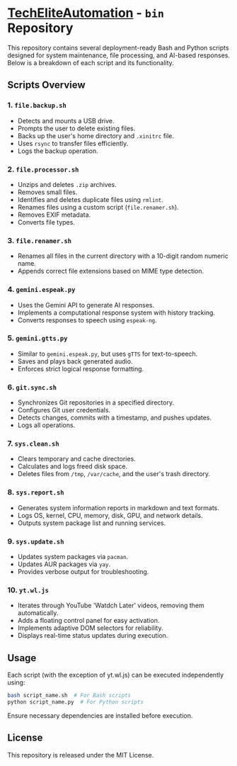 # [TechEliteAutomation](https://techeliteautomation.com) - `bin` Repository

This repository contains several deployment-ready Bash and Python scripts designed for system maintenance, file processing, and AI-based responses. Below is a breakdown of each script and its functionality.

## Scripts Overview

### 1. `file.backup.sh`
- Detects and mounts a USB drive.
- Prompts the user to delete existing files.
- Backs up the user's home directory and `.xinitrc` file.
- Uses `rsync` to transfer files efficiently.
- Logs the backup operation.

### 2. `file.processor.sh`
- Unzips and deletes `.zip` archives.
- Removes small files.
- Identifies and deletes duplicate files using `rmlint`.
- Renames files using a custom script (`file.renamer.sh`).
- Removes EXIF metadata.
- Converts file types.

### 3. `file.renamer.sh`
- Renames all files in the current directory with a 10-digit random numeric name.
- Appends correct file extensions based on MIME type detection.

### 4. `gemini.espeak.py`
- Uses the Gemini API to generate AI responses.
- Implements a computational response system with history tracking.
- Converts responses to speech using `espeak-ng`.

### 5. `gemini.gtts.py`
- Similar to `gemini.espeak.py`, but uses `gTTS` for text-to-speech.
- Saves and plays back generated audio.
- Enforces strict logical response formatting.

### 6. `git.sync.sh`
- Synchronizes Git repositories in a specified directory.
- Configures Git user credentials.
- Detects changes, commits with a timestamp, and pushes updates.
- Logs all operations.

### 7. `sys.clean.sh`
- Clears temporary and cache directories.
- Calculates and logs freed disk space.
- Deletes files from `/tmp`, `/var/cache`, and the user's trash directory.

### 8. `sys.report.sh`
- Generates system information reports in markdown and text formats.
- Logs OS, kernel, CPU, memory, disk, GPU, and network details.
- Outputs system package list and running services.

### 9. `sys.update.sh`
- Updates system packages via `pacman`.
- Updates AUR packages via `yay`.
- Provides verbose output for troubleshooting.

### 10. `yt.wl.js`
- Iterates through YouTube 'Watdch Later' videos, removing them automatically.
- Adds a floating control panel for easy activation.
- Implements adaptive DOM selectors for reliability.
- Displays real-time status updates during execution.

## Usage
Each script (with the exception of yt.wl.js) can be executed independently using:
```bash
bash script_name.sh  # For Bash scripts
python script_name.py  # For Python scripts
```
Ensure necessary dependencies are installed before execution.

## License
This repository is released under the MIT License.
